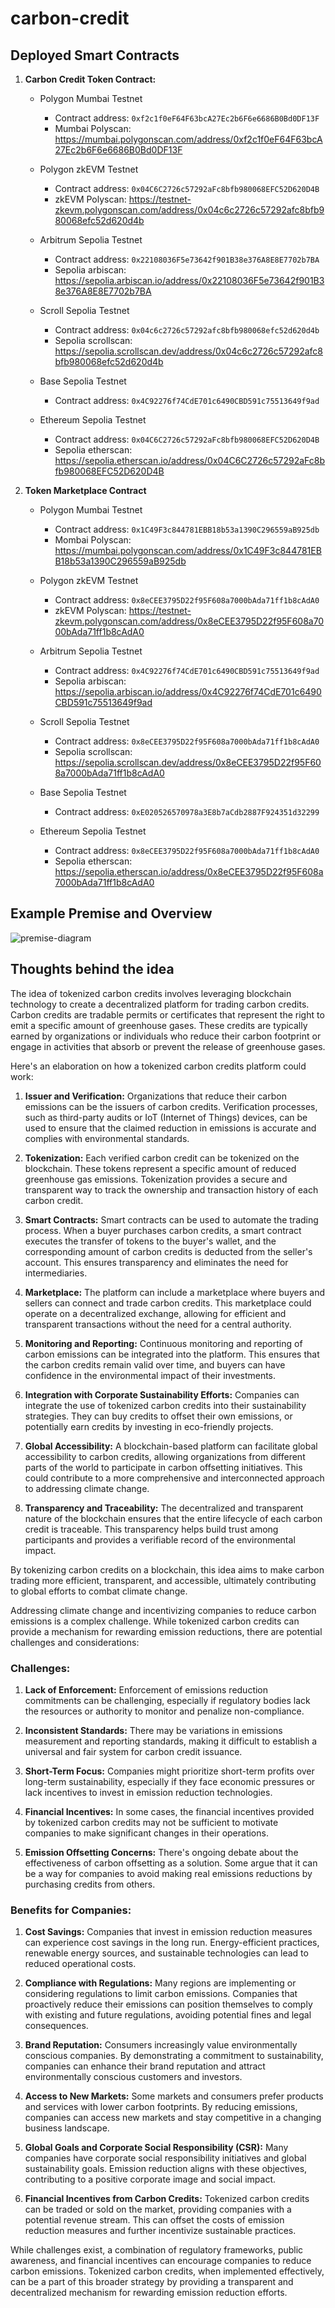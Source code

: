 # carbon-credit

## Deployed Smart Contracts

1. **Carbon Credit Token Contract:** 
   - Polygon Mumbai Testnet
     - Contract address: `0xf2c1f0eF64F63bcA27Ec2b6F6e6686B0Bd0DF13F`
     - Mumbai Polyscan: https://mumbai.polygonscan.com/address/0xf2c1f0eF64F63bcA27Ec2b6F6e6686B0Bd0DF13F

   - Polygon zkEVM Testnet
     - Contract address: `0x04C6C2726c57292aFc8bfb980068EFC52D620D4B`
     - zkEVM Polyscan: https://testnet-zkevm.polygonscan.com/address/0x04c6c2726c57292afc8bfb980068efc52d620d4b

   - Arbitrum Sepolia Testnet
     - Contract address: `0x22108036F5e73642f901B38e376A8E8E7702b7BA`
     - Sepolia arbiscan: https://sepolia.arbiscan.io/address/0x22108036F5e73642f901B38e376A8E8E7702b7BA

   - Scroll Sepolia Testnet
     - Contract address: `0x04c6c2726c57292afc8bfb980068efc52d620d4b`
     - Sepolia scrollscan: https://sepolia.scrollscan.dev/address/0x04c6c2726c57292afc8bfb980068efc52d620d4b

   - Base Sepolia Testnet
     - Contract address: `0x4C92276f74CdE701c6490CBD591c75513649f9ad`


   - Ethereum Sepolia Testnet
     - Contract address: `0x04C6C2726c57292aFc8bfb980068EFC52D620D4B`
     - Sepolia etherscan: https://sepolia.etherscan.io/address/0x04C6C2726c57292aFc8bfb980068EFC52D620D4B


2. **Token Marketplace Contract**
   - Polygon Mumbai Testnet
     - Contract address: `0x1C49F3c844781EBB18b53a1390C296559aB925db`
     - Mombai Polyscan: https://mumbai.polygonscan.com/address/0x1C49F3c844781EBB18b53a1390C296559aB925db

   - Polygon zkEVM Testnet
     - Contract address: `0x8eCEE3795D22f95F608a7000bAda71ff1b8cAdA0`
     - zkEVM Polyscan: https://testnet-zkevm.polygonscan.com/address/0x8eCEE3795D22f95F608a7000bAda71ff1b8cAdA0

   - Arbitrum Sepolia Testnet
     - Contract address: `0x4C92276f74CdE701c6490CBD591c75513649f9ad`
     - Sepolia arbiscan: https://sepolia.arbiscan.io/address/0x4C92276f74CdE701c6490CBD591c75513649f9ad

   - Scroll Sepolia Testnet
     - Contract address: `0x8eCEE3795D22f95F608a7000bAda71ff1b8cAdA0`
     - Sepolia scrollscan: https://sepolia.scrollscan.dev/address/0x8eCEE3795D22f95F608a7000bAda71ff1b8cAdA0

   - Base Sepolia Testnet
     - Contract address: `0xE020526570978a3E8b7aCdb2887F924351d32299`
   
   - Ethereum Sepolia Testnet
     - Contract address: `0x8eCEE3795D22f95F608a7000bAda71ff1b8cAdA0`
     - Sepolia etherscan: https://sepolia.etherscan.io/address/0x8eCEE3795D22f95F608a7000bAda71ff1b8cAdA0


## Example Premise and Overview

![premise-diagram](carbon-credit-premise.png)

## Thoughts behind the idea

The idea of tokenized carbon credits involves leveraging blockchain technology to create a decentralized platform for trading carbon credits. Carbon credits are tradable permits or certificates that represent the right to emit a specific amount of greenhouse gases. These credits are typically earned by organizations or individuals who reduce their carbon footprint or engage in activities that absorb or prevent the release of greenhouse gases.

Here's an elaboration on how a tokenized carbon credits platform could work:

1. **Issuer and Verification:**
   Organizations that reduce their carbon emissions can be the issuers of carbon credits. Verification processes, such as third-party audits or IoT (Internet of Things) devices, can be used to ensure that the claimed reduction in emissions is accurate and complies with environmental standards.

2. **Tokenization:**
   Each verified carbon credit can be tokenized on the blockchain. These tokens represent a specific amount of reduced greenhouse gas emissions. Tokenization provides a secure and transparent way to track the ownership and transaction history of each carbon credit.

3. **Smart Contracts:**
   Smart contracts can be used to automate the trading process. When a buyer purchases carbon credits, a smart contract executes the transfer of tokens to the buyer's wallet, and the corresponding amount of carbon credits is deducted from the seller's account. This ensures transparency and eliminates the need for intermediaries.

4. **Marketplace:**
   The platform can include a marketplace where buyers and sellers can connect and trade carbon credits. This marketplace could operate on a decentralized exchange, allowing for efficient and transparent transactions without the need for a central authority.

5. **Monitoring and Reporting:**
   Continuous monitoring and reporting of carbon emissions can be integrated into the platform. This ensures that the carbon credits remain valid over time, and buyers can have confidence in the environmental impact of their investments.

6. **Integration with Corporate Sustainability Efforts:**
   Companies can integrate the use of tokenized carbon credits into their sustainability strategies. They can buy credits to offset their own emissions, or potentially earn credits by investing in eco-friendly projects.

7. **Global Accessibility:**
   A blockchain-based platform can facilitate global accessibility to carbon credits, allowing organizations from different parts of the world to participate in carbon offsetting initiatives. This could contribute to a more comprehensive and interconnected approach to addressing climate change.

8. **Transparency and Traceability:**
   The decentralized and transparent nature of the blockchain ensures that the entire lifecycle of each carbon credit is traceable. This transparency helps build trust among participants and provides a verifiable record of the environmental impact.

By tokenizing carbon credits on a blockchain, this idea aims to make carbon trading more efficient, transparent, and accessible, ultimately contributing to global efforts to combat climate change.


Addressing climate change and incentivizing companies to reduce carbon emissions is a complex challenge. While tokenized carbon credits can provide a mechanism for rewarding emission reductions, there are potential challenges and considerations:

### Challenges:

1. **Lack of Enforcement:**
   Enforcement of emissions reduction commitments can be challenging, especially if regulatory bodies lack the resources or authority to monitor and penalize non-compliance.

2. **Inconsistent Standards:**
   There may be variations in emissions measurement and reporting standards, making it difficult to establish a universal and fair system for carbon credit issuance.

3. **Short-Term Focus:**
   Companies might prioritize short-term profits over long-term sustainability, especially if they face economic pressures or lack incentives to invest in emission reduction technologies.

4. **Financial Incentives:**
   In some cases, the financial incentives provided by tokenized carbon credits may not be sufficient to motivate companies to make significant changes in their operations.

5. **Emission Offsetting Concerns:**
   There's ongoing debate about the effectiveness of carbon offsetting as a solution. Some argue that it can be a way for companies to avoid making real emissions reductions by purchasing credits from others.

### Benefits for Companies:

1. **Cost Savings:**
   Companies that invest in emission reduction measures can experience cost savings in the long run. Energy-efficient practices, renewable energy sources, and sustainable technologies can lead to reduced operational costs.

2. **Compliance with Regulations:**
   Many regions are implementing or considering regulations to limit carbon emissions. Companies that proactively reduce their emissions can position themselves to comply with existing and future regulations, avoiding potential fines and legal consequences.

3. **Brand Reputation:**
   Consumers increasingly value environmentally conscious companies. By demonstrating a commitment to sustainability, companies can enhance their brand reputation and attract environmentally conscious customers and investors.

4. **Access to New Markets:**
   Some markets and consumers prefer products and services with lower carbon footprints. By reducing emissions, companies can access new markets and stay competitive in a changing business landscape.

5. **Global Goals and Corporate Social Responsibility (CSR):**
   Many companies have corporate social responsibility initiatives and global sustainability goals. Emission reduction aligns with these objectives, contributing to a positive corporate image and social impact.

6. **Financial Incentives from Carbon Credits:**
   Tokenized carbon credits can be traded or sold on the market, providing companies with a potential revenue stream. This can offset the costs of emission reduction measures and further incentivize sustainable practices.

While challenges exist, a combination of regulatory frameworks, public awareness, and financial incentives can encourage companies to reduce carbon emissions. Tokenized carbon credits, when implemented effectively, can be a part of this broader strategy by providing a transparent and decentralized mechanism for rewarding emission reduction efforts.